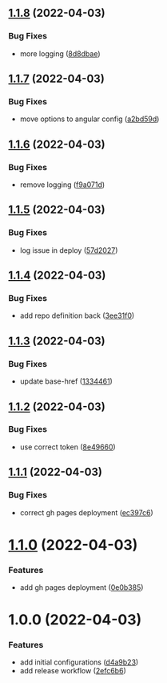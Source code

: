 ## [1.1.8](https://github.com/bniedermeyer/sr-angular-test/compare/v1.1.7...v1.1.8) (2022-04-03)


### Bug Fixes

* more logging ([8d8dbae](https://github.com/bniedermeyer/sr-angular-test/commit/8d8dbaecb709a41090adadb53ff45c51192c8579))

## [1.1.7](https://github.com/bniedermeyer/sr-angular-test/compare/v1.1.6...v1.1.7) (2022-04-03)


### Bug Fixes

* move options to angular config ([a2bd59d](https://github.com/bniedermeyer/sr-angular-test/commit/a2bd59dfbdc662e23096d912edc19e42ee1c538d))

## [1.1.6](https://github.com/bniedermeyer/sr-angular-test/compare/v1.1.5...v1.1.6) (2022-04-03)


### Bug Fixes

* remove logging ([f9a071d](https://github.com/bniedermeyer/sr-angular-test/commit/f9a071d0449554bd7eb74723f5b03c66a96a3aa1))

## [1.1.5](https://github.com/bniedermeyer/sr-angular-test/compare/v1.1.4...v1.1.5) (2022-04-03)


### Bug Fixes

* log issue in deploy ([57d2027](https://github.com/bniedermeyer/sr-angular-test/commit/57d20275621015f81b329f8d28495d321213aca7))

## [1.1.4](https://github.com/bniedermeyer/sr-angular-test/compare/v1.1.3...v1.1.4) (2022-04-03)


### Bug Fixes

* add repo definition back ([3ee31f0](https://github.com/bniedermeyer/sr-angular-test/commit/3ee31f07e9b67544616b84ddaae71ebe148ecf71))

## [1.1.3](https://github.com/bniedermeyer/sr-angular-test/compare/v1.1.2...v1.1.3) (2022-04-03)


### Bug Fixes

* update base-href ([1334461](https://github.com/bniedermeyer/sr-angular-test/commit/1334461487601f012d2104e837978a6d65efe5ed))

## [1.1.2](https://github.com/bniedermeyer/sr-angular-test/compare/v1.1.1...v1.1.2) (2022-04-03)


### Bug Fixes

* use correct token ([8e49660](https://github.com/bniedermeyer/sr-angular-test/commit/8e496605d113bb13f9f85b1b697678dcf38c247e))

## [1.1.1](https://github.com/bniedermeyer/sr-angular-test/compare/v1.1.0...v1.1.1) (2022-04-03)


### Bug Fixes

* correct gh pages deployment ([ec397c6](https://github.com/bniedermeyer/sr-angular-test/commit/ec397c6665fb863844a779e9c6074f82c14f0512))

# [1.1.0](https://github.com/bniedermeyer/sr-angular-test/compare/v1.0.0...v1.1.0) (2022-04-03)


### Features

* add gh pages deployment ([0e0b385](https://github.com/bniedermeyer/sr-angular-test/commit/0e0b385bfcd5dd64b352dd6f68d761411daa5b56))

# 1.0.0 (2022-04-03)


### Features

* add initial configurations ([d4a9b23](https://github.com/bniedermeyer/sr-angular-test/commit/d4a9b2336a75e933bb8e16b67f7a1d18b71e4672))
* add release workflow ([2efc6b6](https://github.com/bniedermeyer/sr-angular-test/commit/2efc6b6e67c9fb742cfd4cc806fadc6df5d6e3ea))
